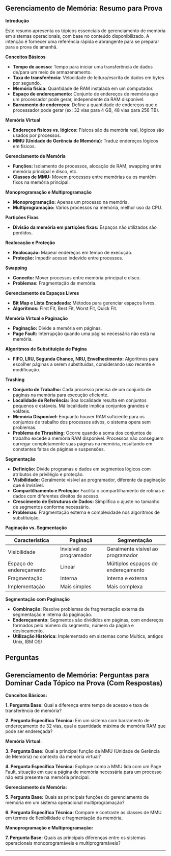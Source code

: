 ## Gerenciamento de Memória: Resumo para Prova

**Introdução**

Este resumo apresenta os tópicos essenciais de gerenciamento de memória em sistemas operacionais, com base no conteúdo disponibilizado. A intenção é fornecer uma referência rápida e abrangente para se preparar para a prova de amanhã.

**Conceitos Básicos**

* **Tempo de acesso:** Tempo para iniciar uma transferência de dados de/para um meio de armazenamento.
* **Taxa de transferência:** Velocidade de leitura/escrita de dados em bytes por segundo.
* **Memória física:** Quantidade de RAM instalada em um computador.
* **Espaço de endereçamento:** Conjunto de endereços de memória que um processador pode gerar, independente da RAM disponível.
* **Barramento de endereços:** Define a quantidade de endereços que o processador pode gerar (ex: 32 vias para 4 GB, 48 vias para 256 TB).

**Memória Virtual**

* **Endereços físicos vs. lógicos:** Físicos são da memória real, lógicos são usados por processos.
* **MMU (Unidade de Gerência de Memória):** Traduz endereços lógicos em físicos.

**Gerenciamento de Memória**

* **Funções:** Isolamento de processos, alocação de RAM, swapping entre memória principal e disco, etc.
* **Classes de MMU:** Movem processos entre memórias ou os mantêm fixos na memória principal.

**Monoprogramação e Multiprogramação**

* **Monoprogramação:** Apenas um processo na memória.
* **Multiprogramação:** Vários processos na memória, melhor uso da CPU.

**Partições Fixas**

* **Divisão da memória em partições fixas:** Espaços não utilizados são perdidos.

**Realocação e Proteção**

* **Realocação:** Mapear endereços em tempo de execução.
* **Proteção:** Impedir acesso indevido entre processos.

**Swapping**

* **Conceito:** Mover processos entre memória principal e disco.
* **Problemas:** Fragmentação da memória.

**Gerenciamento de Espaços Livres**

* **Bit Map e Lista Encadeada:** Métodos para gerenciar espaços livres.
* **Algoritmos:** First Fit, Best Fit, Worst Fit, Quick Fit.

**Memória Virtual e Paginação**

* **Paginação:** Divide a memória em páginas.
* **Page Fault:** Interrupção quando uma página necessária não está na memória.

**Algoritmos de Substituição de Página**

* **FIFO, LRU, Segunda Chance, NRU, Envelhecimento:** Algoritmos para escolher páginas a serem substituídas, considerando uso recente e modificação.

**Trashing**

* **Conjunto de Trabalho:** Cada processo precisa de um conjunto de páginas na memória para execução eficiente.
* **Localidade de Referência:** Boa localidade resulta em conjuntos pequenos e estáveis. Má localidade implica conjuntos grandes e voláteis.
* **Memória Disponível:** Enquanto houver RAM suficiente para os conjuntos de trabalho dos processos ativos, o sistema opera sem problemas.
* **Problema de Thrashing:** Ocorre quando a soma dos conjuntos de trabalho excede a memória RAM disponível. Processos não conseguem carregar completamente suas páginas na memória, resultando em constantes faltas de páginas e suspensões.

**Segmentação**

* **Definição:** Divide programas e dados em segmentos lógicos com atributos de privilégio e proteção.
* **Visibilidade:** Geralmente visível ao programador, diferente da paginação que é invisível.
* **Compartilhamento e Proteção:** Facilita o compartilhamento de rotinas e dados com diferentes direitos de acesso.
* **Crescimento de Estruturas de Dados:** Simplifica o ajuste no tamanho de segmentos conforme necessário.
* **Problemas:** Fragmentação externa e complexidade nos algoritmos de substituição.

**Paginação vs. Segmentação**

| Característica | Paginaçã | Segmentação |
|---|---|---|
| Visibilidade | Invisível ao programador | Geralmente visível ao programador |
| Espaço de endereçamento | Linear | Múltiplos espaços de endereçamento |
| Fragmentação | Interna | Interna e externa |
| Implementação | Mais simples | Mais complexa |

**Segmentação com Paginação**

* **Combinação:** Resolve problemas de fragmentação externa da segmentação e interna da paginação.
* **Endereçamento:** Segmentos são divididos em páginas, com endereços formados pelo número do segmento, número da página e deslocamento.
* **Utilização Histórica:** Implementado em sistemas como Multics, antigos Unix, IBM OS/

## Perguntas

## Gerenciamento de Memória: Perguntas para Dominar Cada Tópico na Prova (Com Respostas)

**Conceitos Básicos:**

**1. Pergunta Base:** Qual a diferença entre tempo de acesso e taxa de transferência de memória?

**2. Pergunta Específica Técnica:** Em um sistema com barramento de endereçamento de 32 vias, qual a quantidade máxima de memória RAM que pode ser endereçada?


**Memória Virtual:**

**3. Pergunta Base:** Qual a principal função da MMU (Unidade de Gerência de Memória) no contexto da memória virtual?

**4. Pergunta Específica Técnica:** Explique como a MMU lida com um Page Fault, situação em que a página de memória necessária para um processo não está presente na memória principal.


**Gerenciamento de Memória:**

**5. Pergunta Base:** Quais as principais funções do gerenciamento de memória em um sistema operacional multiprogramação?

**6. Pergunta Específica Técnica:** Compare e contraste as classes de MMU em termos de flexibilidade e fragmentação da memória.

**Monoprogramação e Multiprogramação:**

**7. Pergunta Base:** Quais as principais diferenças entre os sistemas operacionais monoprogramáveis e multiprogramáveis?

---
